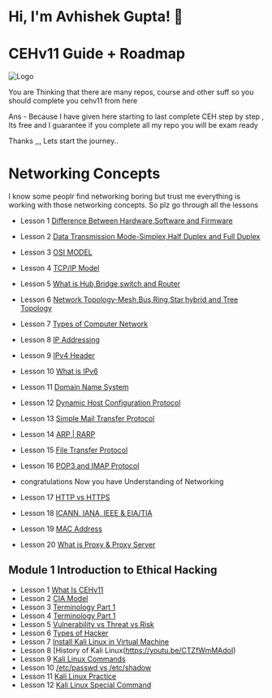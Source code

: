 
# Hi, I'm Avhishek Gupta! 👋


# CEHv11 Guide + Roadmap 

![Logo](https://images.unsplash.com/photo-1542831371-29b0f74f9713?ixlib=rb-1.2.1&ixid=MnwxMjA3fDB8MHxwaG90by1wYWdlfHx8fGVufDB8fHx8&auto=format&fit=crop&w=1470&q=80)

You are Thinking that there are many repos, course and other suff so you should complete you cehv11 from here 

Ans - Because I have given here starting to last complete CEH step by step , Its free and I guarantee if you complete all my repo you will be exam ready 

Thanks ,,, Lets start the journey..

# Networking Concepts

I know some peoplr find  networking boring but trust me everything is working with those networking concepts. 
So plz go through all the lessons 

- Lesson 1 [Difference Between Hardware,Software and Firmware](https://youtu.be/a3w5a3rys80)
 - Lesson 2 [Data Transmission Mode-Simplex,Half Duplex and Full Duplex](https://youtu.be/KPiKMobVcO0)
 - Lesson 3 [OSI MODEL](https://youtu.be/Dppl6iA2G8Q)
 - Lesson 4 [TCP/IP Model](https://youtu.be/gUOlE3If3yk)
 - Lesson 5 [What is Hub,Bridge,switch and Router](https://youtu.be/eOO7pehMNAE)
 - Lesson 6 [Network Topology-Mesh,Bus,Ring,Star,hybrid and Tree Topology](https://youtu.be/ud4akHNdLDI)

 - Lesson 7 [Types of Computer Network](https://youtu.be/1TDZVhlELo4)
 - Lesson 8 [IP Addressing](https://youtu.be/_ISu9f8ofZk)
 - Lesson 9 [IPv4 Header](https://youtu.be/WrpKYJgIPvk)
 - Lesson 10 [What is IPv6](https://youtu.be/I82Kn7K7ioE)
 - Lesson 11 [Domain Name System](https://youtu.be/1aEL4kZJbvs)
 - Lesson 12 [Dynamic Host Configuration Protocol](https://youtu.be/FhezqYWp2r4)
 - Lesson 13 [Simple Mail Transfer Protocol](https://youtu.be/09fcvaC7qbs)
 - Lesson 14 [ARP | RARP](https://youtu.be/VdHFk39GEZ0)
 - Lesson 15 [File Transfer Protocol]( https://youtu.be/1T6XGyZyc7c)
 - Lesson 16 [POP3 and IMAP Protocol](https://youtu.be/1T6XGyZyc7c)
 - congratulations Now you have Understanding of Networking
 - Lesson 17 [HTTP vs HTTPS](https://youtu.be/R4OcAG-orLg)
 - Lesson 18 [ICANN, IANA, IEEE & EIA/TIA](https://youtu.be/BJt1TwEO-yQ)
 - Lesson 19 [MAC Address](https://youtu.be/2wV_nkD2TVc)
 - Lesson 20 [What is Proxy & Proxy Server](https://youtu.be/qLa70gOZHxo)

## Module 1  Introduction to Ethical Hacking

 - Lesson 1 [What Is CEHv11](https://youtu.be/BOZPpO8j5AI)
 - Lesson 2 [CIA Model](https://youtu.be/eEl31u496Yc)
 - Lesson 3 [Terminology Part 1](https://youtu.be/OLls50tpa9s)
 - Lesson 4 [Terminology Part 1](https://youtu.be/_5QNpJDer_g)
 - Lesson 5 [Vulnerability vs Threat vs Risk](https://youtu.be/ozVHt05Ez_Q)
 - Lesson 6 [Types of Hacker](https://youtu.be/rFenDyaLDCs)
 - Lesson 7 [Install Kali Linux in Virtual Machine](https://youtu.be/7HuiQUBgri0)
 - Lesson 8 [History of Kali Linux(https://youtu.be/CTZfWmMAdoI)
 - Lesson 9 [Kali Linux Commands](https://youtu.be/B9fGYDM_TU4)
 - Lesson 10 [/etc/passwd vs /etc/shadow](https://youtu.be/ySNJ46ExbV8)
 - Lesson 11 [Kali Linux Practice](https://youtube.com/playlist?list=PLz85B8c3OIFayrQKJHnPrxv8QdxNkNPo8)
 - Lesson 12 [Kali Linux Special Command](https://youtu.be/M_T7Kb099pw)
 

